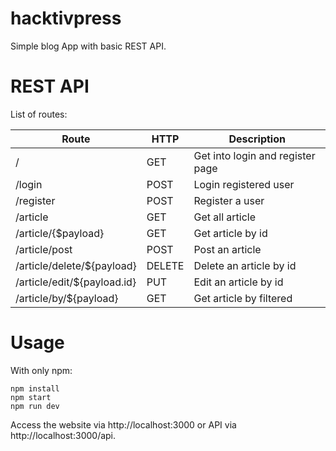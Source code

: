 # hacktivpress
Simple blog App with basic REST API.

# REST API
List of routes:

|Route                      | HTTP      |Description                             |
|---------------------------|-----------|----------------------------------------|
|/                          |GET        |Get into login and register page        |
|/login                     |POST       |Login registered user                   |
|/register                  |POST       |Register a user                         |
|/article                   |GET        |Get all article                         |
|/article/{$payload}        |GET        |Get article by id                       |
|/article/post              |POST       |Post an article                         |
|/article/delete/${payload} |DELETE     |Delete an article by id                 |
|/article/edit/${payload.id}|PUT        |Edit an article by id                   |
|/article/by/${payload}     |GET        |Get article by filtered                 |

# Usage

With only npm:

```
npm install
npm start
npm run dev
```

Access the website via http://localhost:3000 or API via http://localhost:3000/api.
